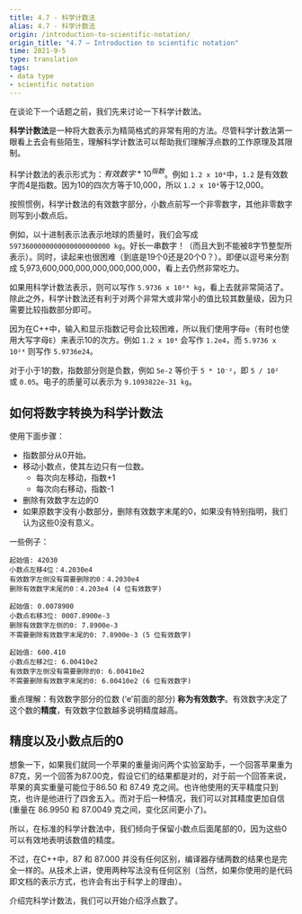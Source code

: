 ```yaml
---
title: 4.7 - 科学计数法
alias: 4.7 - 科学计数法
origin: /introduction-to-scientific-notation/
origin_title: "4.7 — Introduction to scientific notation"
time: 2021-9-5
type: translation
tags:
- data type
- scientific notation
---
```


在谈论下一个话题之前，我们先来讨论一下科学计数法。

**科学计数法**是一种将大数表示为精简格式的非常有用的方法。尽管科学计数法第一眼看上去会有些陌生，理解科学计数法可以帮助我们理解浮点数的工作原理及其限制。

科学计数法的表示形式为：$有效数字 * 10^{指数}$。例如 `1.2 x 10⁴`中，`1.2` 是有效数字而4是指数。因为10的四次方等于10,000，所以 `1.2 x 10⁴`等于12,000。

按照惯例，科学计数法的有效数字部分，小数点前写一个非零数字，其他非零数字则写到小数点后。

例如，以十进制表示法表示地球的质量时，我们会写成`5973600000000000000000000 kg`。好长一串数字！（而且大到不能被8字节整型所表示）。同时，读起来也很困难（到底是19个0还是20个0？）。即便以逗号来分割成 5,973,600,000,000,000,000,000,000，看上去仍然非常吃力。

如果用科学计数法表示，则可以写作 `5.9736 x 10²⁴ kg`，看上去就非常简洁了。除此之外，科学计数法还有利于对两个非常大或非常小的值比较其数量级，因为只需要比较指数部分即可。

因为在C++中，输入和显示指数记号会比较困难，所以我们使用字母`e`（有时也使用大写字母`E`）来表示10的次方。例如 `1.2 x 10⁴` 会写作 `1.2e4`，而 `5.9736 x 10²⁴` 则写作 `5.9736e24`。

对于小于1的数，指数部分则是负数，例如 `5e-2` 等价于 `5 * 10⁻²`，即 `5 / 10²` 或 `0.05`。电子的质量可以表示为 `9.1093822e-31 kg`。

## 如何将数字转换为科学计数法

使用下面步骤：

-   指数部分从0开始。
-   移动小数点，使其左边只有一位数。
    -   每次向左移动，指数+1
    -   每次向右移动，指数-1
-   删除有效数字左边的0
-   如果原数字没有小数部分，删除有效数字末尾的0，如果没有特别指明，我们认为这些0没有意义。


一些例子：

```
起始值: 42030
小数点左移4位：4.2030e4
有效数字左侧没有需要删除的0：4.2030e4
删除有效数字末尾的0：4.203e4 (4 位有效数字)
```

```
起始值: 0.0078900
小数点右移3位: 0007.8900e-3
删除有效数字左侧的0: 7.8900e-3
不需要删除有效数字末尾的0: 7.8900e-3 (5 位有效数字)
```

```
起始值: 600.410
小数点左移2位: 6.00410e2
有效数字左侧没有需要删除的0: 6.00410e2
不需要删除有效数字末尾的0: 6.00410e2 (6 位有效数字)
```

重点理解：有效数字部分的位数 (‘e’前面的部分) **称为有效数字**。有效数字决定了这个数的**精度**，有效数字位数越多说明精度越高。


## 精度以及小数点后的0

想象一下，如果我们就同一个苹果的重量询问两个实验室助手，一个回答苹果重为87克，另一个回答为87.00克，假设它们的结果都是对的，对于前一个回答来说，苹果的真实重量可能位于86.50 和 87.49 克之间。也许他使用的天平精度只到克，也许是他进行了四舍五入。而对于后一种情况，我们可以对其精度更加自信(重量在 86.9950 和 87.0049 克之间，变化区间更小了)。

所以，在标准的科学计数法中，我们倾向于保留小数点后面尾部的0，因为这些0可以有效地表明该数值的精度。

不过，在C++中，87 和 87.000 并没有任何区别，编译器存储两数的结果也是完全一样的。从技术上讲，使用两种写法没有任何区别（当然，如果你使用的是代码即文档的表示方式，也许会有出于科学上的理由）。

介绍完科学计数法，我们可以开始介绍浮点数了。


